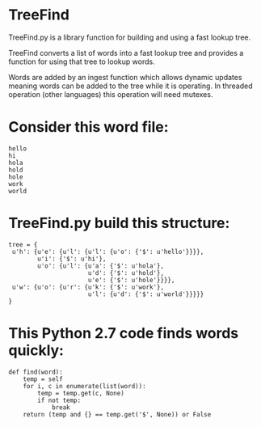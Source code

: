 # TreeFindTreeFind.py is a library function for building and using a fast lookup tree.TreeFind converts a list of words into a fast lookup treeand provides a function for using that tree to lookup words.Words are added by an ingest function which allows dynamic updatesmeaning words can be added to the tree while it is operating.In threaded operation (other languages) this operation will need mutexes.# Consider this word file:```hellohiholaholdholeworkworld```# TreeFind.py build this structure:```tree = { u'h': {u'e': {u'l': {u'l': {u'o': {'$': u'hello'}}}},        u'i': {'$': u'hi'},        u'o': {u'l': {u'a': {'$': u'hola'},                      u'd': {'$': u'hold'},                      u'e': {'$': u'hole'}}}}, u'w': {u'o': {u'r': {u'k': {'$': u'work'},                      u'l': {u'd': {'$': u'world'}}}}}}```# This Python 2.7 code finds words quickly:```def find(word):    temp = self    for i, c in enumerate(list(word)):        temp = temp.get(c, None)        if not temp:            break    return (temp and {} == temp.get('$', None)) or False```